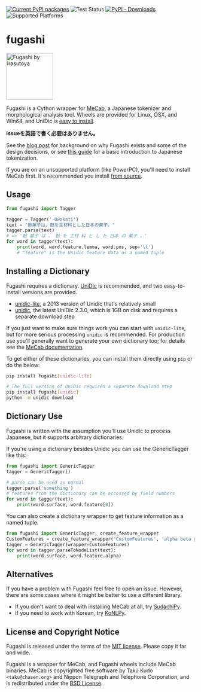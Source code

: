 [![Current PyPI packages](https://badge.fury.io/py/fugashi.svg)](https://pypi.org/project/fugashi/)
![Test Status](https://github.com/polm/fugashi/workflows/test-manylinux/badge.svg)
[![PyPI - Downloads](https://img.shields.io/pypi/dm/fugashi)](https://pypi.org/project/fugashi/)
![Supported Platforms](https://img.shields.io/badge/platforms-linux%20macosx%20windows-blue)

# fugashi

<img src="https://github.com/polm/fugashi/raw/master/fugashi.png" width=125 height=125 alt="Fugashi by Irasutoya" />

Fugashi is a Cython wrapper for [MeCab](https://taku910.github.io/mecab/), a
Japanese tokenizer and morphological analysis tool.  Wheels are provided for
Linux, OSX, and Win64, and UniDic is [easy to install](#installing-a-dictionary).

**issueを英語で書く必要はありません。**

See the [blog post](https://www.dampfkraft.com/nlp/fugashi.html) for background
on why Fugashi exists and some of the design decisions, or see [this
guide][guide] for a basic introduction to Japanese tokenization.

[guide]: https://www.dampfkraft.com/nlp/how-to-tokenize-japanese.html

If you are on an unsupported platform (like PowerPC), you'll need to install
MeCab first. It's recommended you install [from
source](https://github.com/taku910/mecab).

## Usage

```python
from fugashi import Tagger

tagger = Tagger('-Owakati')
text = "麩菓子は、麩を主材料とした日本の菓子。"
tagger.parse(text)
# => '麩 菓子 は 、 麩 を 主材 料 と し た 日本 の 菓子 。'
for word in tagger(text):
    print(word, word.feature.lemma, word.pos, sep='\t')
    # "feature" is the Unidic feature data as a named tuple
```

## Installing a Dictionary

Fugashi requires a dictionary. [UniDic](https://unidic.ninjal.ac.jp/) is
recommended, and two easy-to-install versions are provided.

  - [unidic-lite](https://github.com/polm/unidic-lite), a 2013 version of Unidic that's relatively small
  - [unidic](https://github.com/polm/unidic-py), the latest UniDic 2.3.0, which is 1GB on disk and requires a separate download step

If you just want to make sure things work you can start with `unidic-lite`, but
for more serious processing `unidic` is recommended. For production use you'll
generally want to generate your own dictionary too; for details see the [MeCab
documentation](https://taku910.github.io/mecab/learn.html).

To get either of these dictionaries, you can install them directly using `pip`
or do the below:

```sh
pip install fugashi[unidic-lite]

# The full version of UniDic requires a separate download step
pip install fugashi[unidic]
python -m unidic download
```

## Dictionary Use

Fugashi is written with the assumption you'll use Unidic to process Japanese,
but it supports arbitrary dictionaries. 

If you're using a dictionary besides Unidic you can use the GenericTagger like this:

```python
from fugashi import GenericTagger
tagger = GenericTagger()

# parse can be used as normal
tagger.parse('something')
# features from the dictionary can be accessed by field numbers
for word in tagger(text):
    print(word.surface, word.feature[0])
```

You can also create a dictionary wrapper to get feature information as a named tuple. 

```python
from fugashi import GenericTagger, create_feature_wrapper
CustomFeatures = create_feature_wrapper('CustomFeatures', 'alpha beta gamma')
tagger = GenericTagger(wrapper=CustomFeatures)
for word in tagger.parseToNodeList(text):
    print(word.surface, word.feature.alpha)
```

## Alternatives

If you have a problem with Fugashi feel free to open an issue. However, there
are some cases where it might be better to use a different library.

- If you don't want to deal with installing MeCab at all, try [SudachiPy](https://github.com/WorksApplications/SudachiPy).
- If you need to work with Korean, try [KoNLPy](https://konlpy.org/en/latest/).

## License and Copyright Notice

Fugashi is released under the terms of the [MIT license](./LICENSE). Please
copy it far and wide.

Fugashi is a wrapper for MeCab, and Fugashi wheels include MeCab binaries.
MeCab is copyrighted free software by Taku Kudo `<taku@chasen.org>` and Nippon
Telegraph and Telephone Corporation, and is redistributed under the [BSD
License](./LICENSE.mecab).
